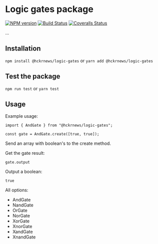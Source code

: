 # Logic gates package

[![NPM version][npm-image]][npm-url] [![Build Status][travis-image]][travis-url] [![Coveralls Status][coveralls-image]][coveralls-url]

...

## Installation

`npm install @hckrnews/logic-gates`
or
`yarn add @hckrnews/logic-gates`

## Test the package

`npm run test`
or
`yarn test`

## Usage

Example usage:
```
import { AndGate } from "@hckrnews/logic-gates";

const gate = AndGate.create([true, true]);
```

Send an array with boolean's to the create method.

Get the gate result:
```
gate.output
```
Output a boolean:
```
true
```

All options:
* AndGate
* NandGate
* OrGate
* NorGate
* XorGate
* XnorGate
* XandGate
* XnandGate

[npm-url]: https://www.npmjs.com/package/@hckrnews/logic-gates
[npm-image]: https://img.shields.io/npm/v/@hckrnews/logic-gates.svg
[travis-url]: https://travis-ci.org/hckrnews/logic-gates
[travis-image]: https://img.shields.io/travis/hckrnews/logic-gates/master.svg
[coveralls-url]: https://coveralls.io/r/hckrnews/logic-gates
[coveralls-image]: https://img.shields.io/coveralls/hckrnews/logic-gates/master.svg
